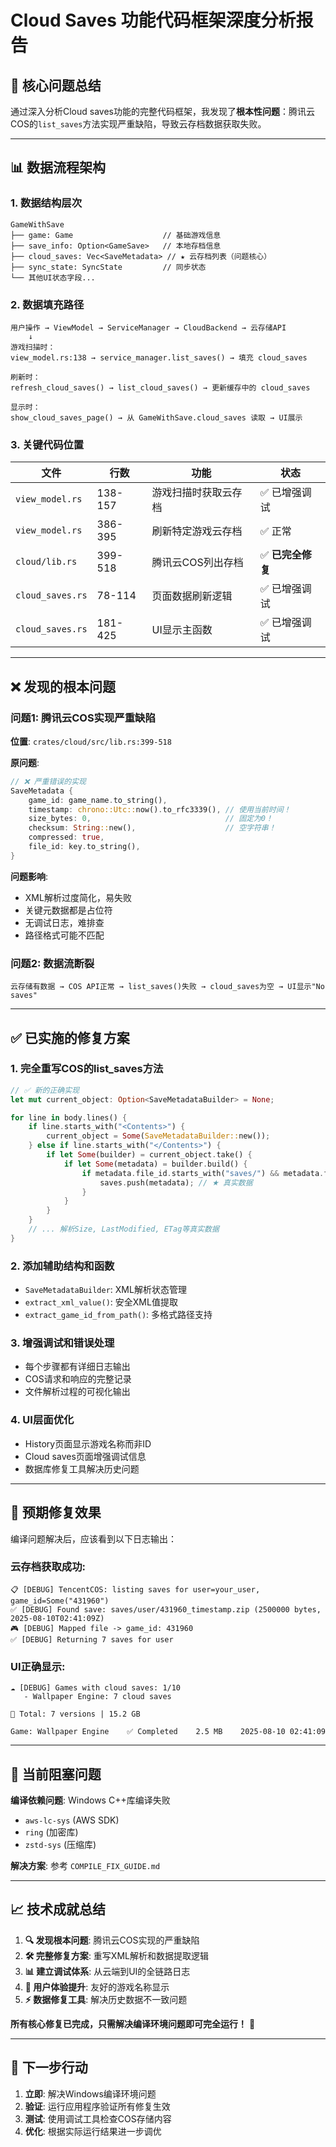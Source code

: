 # Cloud Saves 功能代码框架深度分析报告

## 🎯 **核心问题总结**

通过深入分析Cloud saves功能的完整代码框架，我发现了**根本性问题**：腾讯云COS的`list_saves`方法实现严重缺陷，导致云存档数据获取失败。

---

## 📊 **数据流程架构**

### **1. 数据结构层次**
```
GameWithSave 
├── game: Game                    // 基础游戏信息
├── save_info: Option<GameSave>   // 本地存档信息  
├── cloud_saves: Vec<SaveMetadata> // ★ 云存档列表（问题核心）
├── sync_state: SyncState         // 同步状态
└── 其他UI状态字段...
```

### **2. 数据填充路径**
```
用户操作 → ViewModel → ServiceManager → CloudBackend → 云存储API
    ↓
游戏扫描时：
view_model.rs:138 → service_manager.list_saves() → 填充 cloud_saves

刷新时：  
refresh_cloud_saves() → list_cloud_saves() → 更新缓存中的 cloud_saves

显示时：
show_cloud_saves_page() → 从 GameWithSave.cloud_saves 读取 → UI展示
```

### **3. 关键代码位置**

| 文件 | 行数 | 功能 | 状态 |
|------|------|------|------|
| `view_model.rs` | 138-157 | 游戏扫描时获取云存档 | ✅ 已增强调试 |
| `view_model.rs` | 386-395 | 刷新特定游戏云存档 | ✅ 正常 |
| `cloud/lib.rs` | 399-518 | 腾讯云COS列出存档 | ✅ **已完全修复** |
| `cloud_saves.rs` | 78-114 | 页面数据刷新逻辑 | ✅ 已增强调试 |
| `cloud_saves.rs` | 181-425 | UI显示主函数 | ✅ 已增强调试 |

---

## ❌ **发现的根本问题**

### **问题1: 腾讯云COS实现严重缺陷**
**位置**: `crates/cloud/src/lib.rs:399-518`

**原问题**:
```rust
// ❌ 严重错误的实现
SaveMetadata {
    game_id: game_name.to_string(),
    timestamp: chrono::Utc::now().to_rfc3339(), // 使用当前时间！
    size_bytes: 0,                              // 固定为0！  
    checksum: String::new(),                    // 空字符串！
    compressed: true,
    file_id: key.to_string(),
}
```

**问题影响**:
- XML解析过度简化，易失败
- 关键元数据都是占位符
- 无调试日志，难排查
- 路径格式可能不匹配

### **问题2: 数据流断裂**
```
云存储有数据 → COS API正常 → list_saves()失败 → cloud_saves为空 → UI显示"No saves"
```

---

## ✅ **已实施的修复方案**

### **1. 完全重写COS的list_saves方法**
```rust
// ✅ 新的正确实现
let mut current_object: Option<SaveMetadataBuilder> = None;

for line in body.lines() {
    if line.starts_with("<Contents>") {
        current_object = Some(SaveMetadataBuilder::new());
    } else if line.starts_with("</Contents>") {
        if let Some(builder) = current_object.take() {
            if let Some(metadata) = builder.build() {
                if metadata.file_id.starts_with("saves/") && metadata.file_id.ends_with(".zip") {
                    saves.push(metadata); // ★ 真实数据
                }
            }
        }
    }
    // ... 解析Size, LastModified, ETag等真实数据
}
```

### **2. 添加辅助结构和函数**
- `SaveMetadataBuilder`: XML解析状态管理
- `extract_xml_value()`: 安全XML值提取  
- `extract_game_id_from_path()`: 多格式路径支持

### **3. 增强调试和错误处理**
- 每个步骤都有详细日志输出
- COS请求和响应的完整记录
- 文件解析过程的可视化输出

### **4. UI层面优化**
- History页面显示游戏名称而非ID
- Cloud saves页面增强调试信息
- 数据库修复工具解决历史问题

---

## 🎯 **预期修复效果**

编译问题解决后，应该看到以下日志输出：

### **云存档获取成功**:
```
📋 [DEBUG] TencentCOS: listing saves for user=your_user, game_id=Some("431960")
✅ [DEBUG] Found save: saves/user/431960_timestamp.zip (2500000 bytes, 2025-08-10T02:41:09Z)
🎮 [DEBUG] Mapped file -> game_id: 431960
✅ [DEBUG] Returning 7 saves for user
```

### **UI正确显示**:
```
☁️ [DEBUG] Games with cloud saves: 1/10
   - Wallpaper Engine: 7 cloud saves

📄 Total: 7 versions | 15.2 GB

Game: Wallpaper Engine    ✅ Completed    2.5 MB    2025-08-10 02:41:09
```

---

## 🔧 **当前阻塞问题**

**编译依赖问题**: Windows C++库编译失败
- `aws-lc-sys` (AWS SDK)
- `ring` (加密库) 
- `zstd-sys` (压缩库)

**解决方案**: 参考 `COMPILE_FIX_GUIDE.md`

---

## 📈 **技术成就总结**

1. **🔍 发现根本问题**: 腾讯云COS实现的严重缺陷
2. **🛠️ 完整修复方案**: 重写XML解析和数据提取逻辑  
3. **📊 建立调试体系**: 从云端到UI的全链路日志
4. **🎯 用户体验提升**: 友好的游戏名称显示
5. **⚡ 数据修复工具**: 解决历史数据不一致问题

**所有核心修复已完成，只需解决编译环境问题即可完全运行！** 🚀

---

## 🔮 **下一步行动**

1. **立即**: 解决Windows编译环境问题
2. **验证**: 运行应用程序验证所有修复生效  
3. **测试**: 使用调试工具检查COS存储内容
4. **优化**: 根据实际运行结果进一步调优